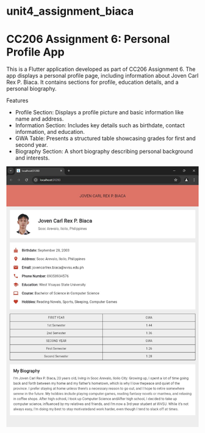 # unit4_assignment_biaca

# CC206 Assignment 6: Personal Profile App

This is a Flutter application developed as part of CC206 Assignment 6.
The app displays a personal profile page, including information about Joven Carl Rex P. Biaca. 
It contains sections for profile, education details, and a personal biography.

Features
- Profile Section: Displays a profile picture and basic information like name and address.
- Information Section: Includes key details such as birthdate, contact information, and education.
- GWA Table: Presents a structured table showcasing grades for first and second year.
- Biography Section: A short biography describing personal background and interests.

![My Image](assets/hmpg.jpg)
